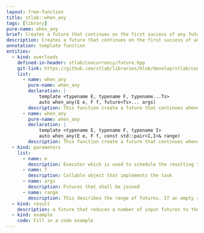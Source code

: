 ```yaml
---
layout: free-function
title: stlab::when_any
tags: [library]
pure-name: when_any
brief: Creates a future that continues on the first success of any futures passed
description: Creates a future that continues on the first success of any futures passed
annotation: template function
entities:
  - kind: overloads
    defined-in-header: stlab/concurrency/future.hpp
    git-link: https://github.com/stlab/libraries/blob/develop/stlab/concurrency/future.hpp 
    list:
      - name: when_any
        pure-name: when_any
        declaration: |
            template <typename E, typename F, typename...Ts>
            auto when_any(E e, F f, future<Ts>... args)
        description: This function create a future that continues whenever the first future of the passed arguments `args` succeeds.
      - name: when_any
        pure-name: when_any
        declaration: |
            template <typename E, typename F, typename I> 
            auto when_any(E e, F f, const std::pair<I,I>& range)
        description: This function create a future that continues whenever the first future within the range succeeds
  - kind: parameters
    list:
      - name: e
        description: Executor which is used to schedule the resulting task
      - name: f
        description: Callable object that implements the task
      - name: args
        description: Futures that shall be joined
      - name: range
        description: This describes the range of futures. If an empty range is provided then a stlab::future_exception with code stlab::future_errc::broken_promise is thrown.
  - kind: result
    description: a future that reduces a number of input futures to the first that successds and passes it to the associated function object
  - kind: example
    code: Fill in a code example
---
```

